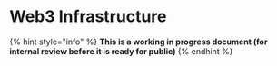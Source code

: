 # Web3 Infrastructure

{% hint style="info" %}
**This is a working in progress document (for internal review before it is ready for public)**
{% endhint %}
